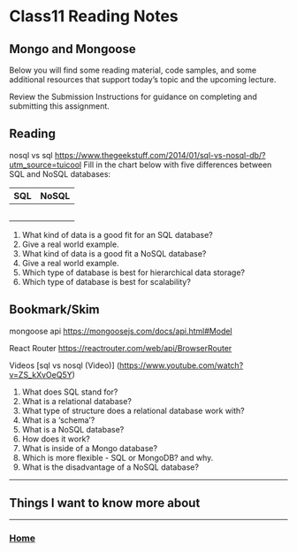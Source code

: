 # Class11 Reading Notes


## Mongo and Mongoose
Below you will find some reading material, code samples, and some additional resources that support today’s topic and the upcoming lecture.

Review the Submission Instructions for guidance on completing and submitting this assignment.

## Reading
nosql vs sql 
https://www.thegeekstuff.com/2014/01/sql-vs-nosql-db/?utm_source=tuicool
Fill in the chart below with five differences between SQL and NoSQL databases:

|SQL|	NoSQL|
|--|--
| |
| |
| |
| |
| |

<ol>
<li>What kind of data is a good fit for an SQL database?
</li><li>Give a real world example.
</li><li>What kind of data is a good fit a NoSQL database?
</li><li>Give a real world example.
</li><li>Which type of database is best for hierarchical data storage?
</li><li>Which type of database is best for scalability?
</ol>

## Bookmark/Skim
mongoose api https://mongoosejs.com/docs/api.html#Model

React Router https://reactrouter.com/web/api/BrowserRouter

Videos
[sql vs nosql (Video)] (https://www.youtube.com/watch?v=ZS_kXvOeQ5Y)
<ol>
<li>
What does SQL stand for?
</li><li>What is a relational database?
</li><li>What type of structure does a relational database work with?
</li><li>What is a ‘schema’?
</li><li>What is a NoSQL database?
</li><li>How does it work?
</li><li>What is inside of a Mongo database?
</li><li>Which is more flexible - SQL or MongoDB? and why.
</li><li>What is the disadvantage of a NoSQL database?
</li>
</ol>


----
## Things I want to know more about


---
### [Home](https://github.com/MISalz/301_Reading_Notes)